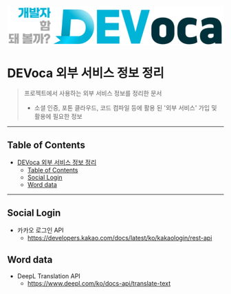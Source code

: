 ![DEVoca logo](../docs/resources/DEVoca%20logo%20long%202.png)

# DEVoca 외부 서비스 정보 정리

> 프로젝트에서 사용하는 외부 서비스 정보를 정리한 문서
> - 소셜 인증, 포톤 클라우드, 코드 컴파일 등에 활용 된 '외부 서비스' 가입 및 활용에 필요한 정보

---

## Table of Contents

<!-- TOC -->
* [DEVoca 외부 서비스 정보 정리](#devoca-외부-서비스-정보-정리)
  * [Table of Contents](#table-of-contents)
  * [Social Login](#social-login)
  * [Word data](#word-data)
<!-- TOC -->

---

## Social Login

- 카카오 로그인 API
    - <https://developers.kakao.com/docs/latest/ko/kakaologin/rest-api>

## Word data

- DeepL Translation API
    - <https://www.deepl.com/ko/docs-api/translate-text>

